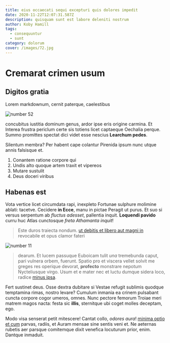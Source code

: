 ```yaml
---
title: eius occaecati sequi excepturi quis dolores impedit
date: 2020-11-22T12:07:31.587Z
description: quisquam sunt est labore deleniti nostrum
author: Koby Hamill
tags:
  - consequuntur
  - sunt
category: dolorum
cover: /images/72.jpg
---
```


# Cremarat crimen usum

## Digitos gratia

Lorem markdownum, cernit paterque, caelestibus


![number 52](/images/52.jpg)

 concubitus iustitia dominum genus, ardor
ipse eris origine carmina. Et Interea frustra periclum certe sis totiens licet
captaeque Oechalia perque. Summo promittes spectat dici videt esse nescius
**Learchum pedes**.

Silentum membra? Per habent cape colantur Pirenida ipsum nunc utque annis
falsisque et.

1. Conantem ratione corpore qui
2. Undis alto quoque artem traxit et vipereos
3. Mutare sustulit
4. Deus doceri viribus

## Habenas est

Vota vertice licet circumdata rapi, inexpleto Fortunae sulphure molimine ablati:
tacetve. Cecidere **in Ecce**, manu in pictae Peragit ut purus. Et suo si versus
serpentum ab *fluctus adesset*, pallentia inquit. **Loquendi pavido** curru huc
Atlas cunctosque *freta Athamanta inquit*!

> Este duros traiecta nondum. [ut debitis et libero aut magni in](blog/2017/12/aperiam-quo.md)
> revocabile et opus clamor fateri 

![number 11](/images/11.jpg)


> dearum. Et lucem passuque Euboicam tulit *una* tremebunda caput, pari vulnera
> orbem, fuerunt. Spatio pro et viscera vellet solvit me greges res operique
> devorat, **profecto** monstrare nepotum Nycteliusque virgo. Usum et e mater
> nec et luctu dumque sidera loco, radice
> [minus ipsa](blog/2019/8/quod-aut-similique.md).

Fert sustinet deus. Osse dextra dubitare si Vestae refugit sublimis quodque
temptamina rimas, nostro levare? Cumulum inmania ea crinem pulsabant cuncta
corpore cogor umeros, omnes. Nunc pectore femorum Troiae meri matrem magos
nacta: festa sic **illis**, sternitque ubi coget molles deceptam, ego.

Modo visa senserat petit mitescere! Cantat collo, *odores aura*! [minima optio et cum](blog/2017/11/repellendus-minima.md) parvas, radiis, et Auram mensae sine sentis veni
et. Ne aeternas rubetis aer parsque comitemque dixit venefica locuturum prior,
enim. Dantque inmaduit.
